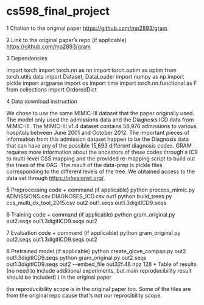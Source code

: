 # cs598_final_project

1	Citation to the original paper
https://github.com/mp2893/gram

2	Link to the original paper’s repo (if applicable)
https://github.com/mp2893/gram

3	Dependencies

import torch
import torch.nn as nn
import torch.optim as optim
from torch.utils.data import Dataset, DataLoader
import numpy as np
import pickle
import argparse
import os
import time
import torch.nn.functional as F
from collections import OrderedDict

4	Data download instruction

We chose to use the same MIMIC-III dataset that the paper originally used. The model only used the admissions data and the Diagnosis ICD data from MIMIC-III. The MIMIC-III v1.4 dataset contains 58,976 admissions to various hospitals between June 2001 and October 2012. The important pieces of information from this admission dataset happen to be the Diagnosis data that can have any of the possible 15,693 different diagnosis codes. GRAM requires more information about the ancestors of these codes through a IC9 to multi-level CSS mapping and the provided re-mapping script to build out the trees of the DAG. The result of the data-prep is pickle files corresponding to the different levels of the tree. We obtained access to the data set through https://physionet.org/.

5	Preprocessing code + command (if applicable)
python process_mimic.py ADMISSIONS.csv DIAGNOSES_ICD.csv out1
python build_trees.py ccs_multi_dx_tool_2015.csv out2 out1.seqs out1.3digitICD9.seqs

6	Training code + command (if applicable)
python gram_original.py out2.seqs out1.3digitICD9.seqs out2

7	Evaluation code + command (if applicable)
python gram_original.py out2.seqs out1.3digitICD9.seqs out2

8	Pretrained model (if applicable)
python create_glove_compap.py out2 out1.3digitICD9.seqs
python gram_original.py out2.seqs out1.3digitICD9.seqs out2 --embed_file out32f.48.npz 128
•	Table of results (no need to include additional experiments, but main reproducibility result should be included)
)
In the original paper

the reproducibility scope is in the original paper too. Some of the files are from the original repo cause that's not our reprocibility scope. 
